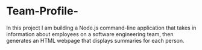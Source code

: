 # Team-Profile-
In this project I am building a Node.js command-line application that takes in information about employees on a software engineering team, then generates an HTML webpage that displays summaries for each person.

